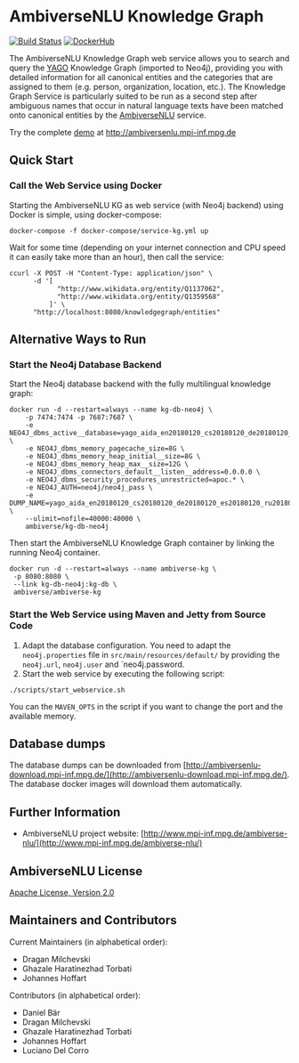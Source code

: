 # AmbiverseNLU Knowledge Graph

[![Build Status](https://travis-ci.org/ambiverse-nlu/ambiverse-kg.svg?branch=master)](https://travis-ci.org/ambiverse-nlu/ambiverse-kg.svg?branch=master)
[![DockerHub](https://img.shields.io/badge/docker-available-blue.svg?logo=docker)](https://hub.docker.com/r/ambiverse/ambiverse-kg)


The AmbiverseNLU Knowledge Graph web service allows you to search and query the [YAGO](http://yago-knowledge.org) Knowledge Graph (imported to Neo4j), 
providing you with detailed information for all canonical entities and the categories that are assigned to them (e.g. person, organization, location, etc.). 
The Knowledge Graph Service is particularly suited to be run as a second step after ambiguous names that occur in natural language texts have been matched 
onto canonical entities by the [AmbiverseNLU](https://github.com/ambiverse-nlu/ambiverse-nlu) service.

Try the complete [demo](http://ambiversenlu.mpi-inf.mpg.de) at http://ambiversenlu.mpi-inf.mpg.de

## Quick Start

### Call the Web Service using Docker

Starting the AmbiverseNLU KG as web service (with Neo4j backend) using Docker is simple, using docker-compose:

~~~~~~~~~~~~
docker-compose -f docker-compose/service-kg.yml up
~~~~~~~~~~~~

Wait for some time (depending on your internet connection and CPU speed it can easily take more than an hour), then call the service:

~~~~~~~~~~~~
ccurl -X POST -H "Content-Type: application/json" \
      -d '[
            "http://www.wikidata.org/entity/Q1137062",
            "http://www.wikidata.org/entity/Q1359568"
          ]' \
      "http://localhost:8080/knowledgegraph/entities"
~~~~~~~~~~~~

## Alternative Ways to Run

### Start the Neo4j Database Backend

Start the Neo4j database backend with the fully multilingual knowledge graph:
~~~~~~~~
docker run -d --restart=always --name kg-db-neo4j \
	-p 7474:7474 -p 7687:7687 \
	-e NEO4J_dbms_active__database=yago_aida_en20180120_cs20180120_de20180120_es20180120_ru20180120_zh20180120.db \
	-e NEO4J_dbms_memory_pagecache_size=8G \
	-e NEO4J_dbms_memory_heap_initial__size=8G \
	-e NEO4J_dbms_memory_heap_max__size=12G \
	-e NEO4J_dbms_connectors_default__listen__address=0.0.0.0 \
	-e NEO4J_dbms_security_procedures_unrestricted=apoc.* \
	-e NEO4J_AUTH=neo4j/neo4j_pass \
	-e DUMP_NAME=yago_aida_en20180120_cs20180120_de20180120_es20180120_ru20180120_zh20180120 \
	--ulimit=nofile=40000:40000 \
	ambiverse/kg-db-neo4j
~~~~~~~~

Then start the AmbiverseNLU Knowledge Graph container by linking the running Neo4j container.
~~~~~~~~
docker run -d --restart=always --name ambiverse-kg \
 -p 8080:8080 \
 --link kg-db-neo4j:kg-db \
 ambiverse/ambiverse-kg
~~~~~~~~

### Start the Web Service using Maven and Jetty from Source Code

1. Adapt the database configuration. You need to adapt the `neo4j.properties` file in `src/main/resources/default/` by providing the `neo4j.url`, `neo4j.user` and `neo4j.password.  
2. Start the web service by executing the following script:

~~~~~~~~~~~~
./scripts/start_webservice.sh
~~~~~~~~~~~~


You can the `MAVEN_OPTS` in the script if you want to change the port and the available memory. 

## Database dumps 
The database dumps can be downloaded from [http://ambiversenlu-download.mpi-inf.mpg.de/](http://ambiversenlu-download.mpi-inf.mpg.de/). The database docker images will download them automatically.

## Further Information

* AmbiverseNLU project website: [http://www.mpi-inf.mpg.de/ambiverse-nlu/](http://www.mpi-inf.mpg.de/ambiverse-nlu/)


## AmbiverseNLU License

[Apache License, Version 2.0](https://www.apache.org/licenses/LICENSE-2.0.html)

## Maintainers and Contributors

Current Maintainers (in alphabetical order):

* Dragan Milchevski
* Ghazale Haratinezhad Torbati
* Johannes Hoffart

Contributors (in alphabetical order):
* Daniel Bär
* Dragan Milchevski
* Ghazale Haratinezhad Torbati
* Johannes Hoffart
* Luciano Del Corro